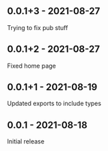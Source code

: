 ## 0.0.1+3 - 2021-08-27
Trying to fix pub stuff

## 0.0.1+2 - 2021-08-27
Fixed home page

## 0.0.1+1 - 2021-08-19
Updated exports to include types

## 0.0.1 - 2021-08-18
Initial release

